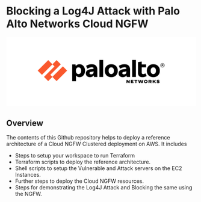 # Blocking a Log4J Attack with Palo Alto Networks Cloud NGFW
![Palo Alto Networks Logo](/images/PaloAltoNetworksLogo.png)
## Overview
The contents of this Github repository helps to deploy a reference architecture of a Cloud NGFW Clustered deployment on AWS. It includes
- Steps to setup your workspace to run Terraform
- Terraform scripts to deploy the reference architecture.
- Shell scripts to setup the Vulnerable and Attack servers on the EC2 Instances.
- Further steps to deploy the Cloud NGFW resources.
- Steps for demonstrating the Log4J Attack and Blocking the same using the NGFW.
